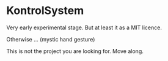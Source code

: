 # KontrolSystem

Very early experimental stage. But at least it as a MIT licence.

Otherwise ... (mystic hand gesture)

This is not the project you are looking for. Move along.

